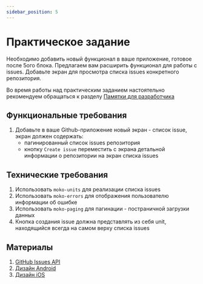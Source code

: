 ```yaml
---
sidebar_position: 5
---
```


# Практическое задание

Необходимо добавить новый функционал в ваше приложение, готовое после 5ого блока.
Предлагаем вам расширить функционал для работы с issues. Добавьте экран для просмотра списка issues конкретного репозитория.  

Во время работы над практическим заданием настоятельно рекомендуем обращаться к разделу [Памятки для разработчика](../../university/memos/best-practices)

## Функциональные требования
1. Добавьте в ваше Github-приложение новый экран - список issue, экран должен содержать:
    - пагинированный список issues репозитория
    - кнопку `Create issue` переместить с экрана детальной информации о репозитории на экран списка issues

## Технические требования
1. Использовать `moko-units` для реализации списка issues
2. Использовать `moko-errors` для отображения пользователю информации об ошибке
3. Использовать `moko-paging` для пагинации - постраничной загрузки данных
4. Кнопка создания issue должна представлять из себя unit, находящийся всегда на самом верху списка issues

## Материалы
1. [GitHub Issues API](https://docs.github.com/en/rest/issues/issues#about-the-issues-api)
1. [Дизайн Android](https://www.figma.com/file/Mh3ga5XAzyJNCY87NBp01G/Git_test-Android?node-id=5224%3A4137)
1. [Дизайн iOS](https://www.figma.com/file/XmpoCqkdWTGb2NGdR2bgiQ/Git_test-iOS?node-id=1753%3A1777)

